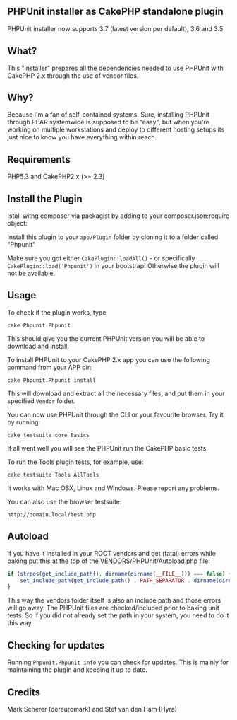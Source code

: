 ## PHPUnit installer as CakePHP standalone plugin

PHPUnit installer now supports
3.7 (latest version per default), 3.6 and 3.5

## What?

This "installer" prepares all the dependencies needed to use PHPUnit with CakePHP 2.x through the use of vendor files.

## Why?

Because I'm a fan of self-contained systems. Sure, installing PHPUnit through PEAR systemwide is supposed to be "easy", but when you're working on multiple workstations and deploy to different hosting setups its just nice to know you have everything within reach.

## Requirements

PHP5.3 and CakePHP2.x (>= 2.3)

## Install the Plugin

Istall withg composer via packagist by adding to your composer.json:require object:  

Install this plugin to your `app/Plugin` folder by cloning it to a folder called "Phpunit"

Make sure you got either `CakePlugin::loadAll()` - or specifically `CakePlugin::load('Phpunit')` in your bootstrap!
Otherwise the plugin will not be available.

## Usage

To check if the plugin works, type

	cake Phpunit.Phpunit

This should give you the current PHPUnit version you will be able to download and install.

To install PHPUnit to your CakePHP 2.x app you can use the following command from your APP dir:

	cake Phpunit.Phpunit install

This will download and extract all the necessary files, and put them in your specified `Vendor` folder.

You can now use PHPUnit through the CLI or your favourite browser. Try it by running:

	cake testsuite core Basics

If all went well you will see the PHPUnit run the CakePHP basic tests.

To run the Tools plugin tests, for example, use:

	cake testsuite Tools AllTools

It works with Mac OSX, Linux and Windows. Please report any problems.

You can also use the browser testsuite:

	http://domain.local/test.php

## Autoload

If you have it installed in your ROOT vendors and get (fatal) errors while baking put this at the top of the VENDORS/PHPUnit/Autoload.php file:

```php
if (strpos(get_include_path(), dirname(dirname(__FILE__))) === false) {
	set_include_path(get_include_path() . PATH_SEPARATOR . dirname(dirname(__FILE__)));
}
```

This way the vendors folder itself is also an include path and those errors will go away.
The PHPUnit files are checked/included prior to baking unit tests. So if you did not already set the path in your system, you need to do it this way.

## Checking for updates

Running `Phpunit.Phpunit info` you can check for updates. This is mainly for maintaining the plugin and keeping it up to date.

## Credits

Mark Scherer (dereuromark) and Stef van den Ham (Hyra)
